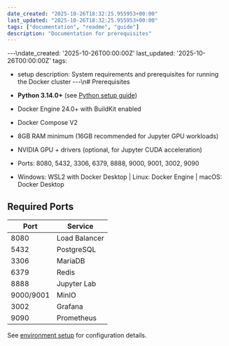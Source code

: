 ```yaml
---
date_created: "2025-10-26T18:32:25.955953+00:00"
last_updated: "2025-10-26T18:32:25.955953+00:00"
tags: ["documentation", "readme", "guide"]
description: "Documentation for prerequisites"
---
```


---\ndate_created: '2025-10-26T00:00:00Z'
last_updated: '2025-10-26T00:00:00Z'
tags:

- setup
  description: System requirements and prerequisites for running the Docker cluster
  ---\n# Prerequisites

- **Python 3.14.0+** (see [Python setup guide](python-setup.md))
- Docker Engine 24.0+ with BuildKit enabled
- Docker Compose V2
- 8GB RAM minimum (16GB recommended for Jupyter GPU workloads)
- NVIDIA GPU + drivers (optional, for Jupyter CUDA acceleration)
- Ports: 8080, 5432, 3306, 6379, 8888, 9000, 9001, 3002, 9090
- Windows: WSL2 with Docker Desktop | Linux: Docker Engine | macOS: Docker Desktop

## Required Ports

| Port      | Service       |
| --------- | ------------- |
| 8080      | Load Balancer |
| 5432      | PostgreSQL    |
| 3306      | MariaDB       |
| 6379      | Redis         |
| 8888      | Jupyter Lab   |
| 9000/9001 | MinIO         |
| 3002      | Grafana       |
| 9090      | Prometheus    |

See [environment setup](environment-setup.md) for configuration details.
